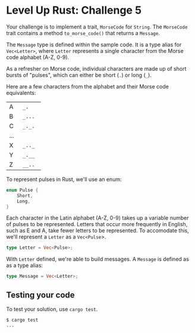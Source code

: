# Level Up Rust: Challenge 5

Your challenge is to implement a trait, `MorseCode` for `String`.
The `MorseCode` trait contains a method `to_morse_code()` that 
returns a `Message`.

The `Message` type is defined within the sample code. It is a
type alias for `Vec<Letter>`, where `Letter` represents a single
character from the Morse code alphabet (A-Z, 0-9).

As a refresher on Morse code, individual characters are made up 
of short bursts of "pulses", which can either be short (`.`) or 
long (`_`).

Here are a few characters from the alphabet and their Morse code
equivalents:

<table>
  <tr><td>A</td><td><code> _. </code></td></tr>
  <tr><td>B</td><td><code> _... </code></td></tr>
  <tr><td>C</td><td><code> _._. </code></td></tr>
  <tr><td colspan=2>...</td></tr>
  <tr><td>X</td><td><code> _.._ </code></td></tr>
  <tr><td>Y</td><td><code> _.__ </code></td></tr>
  <tr><td>Z</td><td><code> __.. </code></td></tr>
</table>

To represent pulses in Rust, we'll use an enum:

```rust
enum Pulse {
    Short,
    Long,
}
```

Each character in the Latin alphabet (A-Z, 0-9) takes up a variable number
of pulses to be represented. Letters that occur more frequently in
English, such as E and A, take fewer letters to be represented. To
accomodate this, we'll represent a `Letter` as a `Vec<Pulse`>.

```rust
type Letter = Vec<Pulse>;
```

With `Letter` defined, we're able to build messages. A `Message` is
defined as as a type alias:

```rust
type Message = Vec<Letter>;
```

## Testing your code

To test your solution, use `cargo test`.

```console
$ cargo test
...
```

